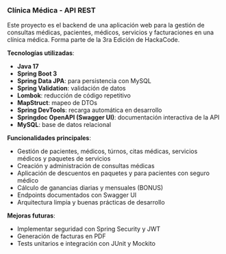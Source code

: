 ### Clínica Médica - API REST

Este proyecto es el backend de una aplicación web para la gestión de consultas médicas, pacientes, médicos, servicios y facturaciones en una clínica médica. Forma parte de la 3ra Edición de HackaCode.

**Tecnologías utilizadas**:

+ **Java 17**
+ **Spring Boot 3**
+ **Spring Data JPA**: para persistencia con MySQL
+ **Spring Validation**: validación de datos
+ **Lombok**: reducción de código repetitivo
+ **MapStruct**: mapeo de DTOs
+ **Spring DevTools**: recarga automática en desarrollo
+ **Springdoc OpenAPI (Swagger UI)**: documentación interactiva de la API
+ **MySQL**: base de datos relacional

**Funcionalidades principales**:
+ Gestión de pacientes, médicos, túrnos, citas médicas, servicios médicos y paquetes de servicios
+ Creación y administración de consultas médicas
+ Aplicación de descuentos en paquetes y para pacientes con seguro médico
+ Cálculo de ganancias diarias y mensuales (BONUS)
+ Endpoints documentados con Swagger UI
+ Arquitectura limpia y buenas prácticas de desarrollo

**Mejoras futuras**:
+ Implementar seguridad con Spring Security y JWT
+ Generación de facturas en PDF
+ Tests unitarios e integración con JUnit y Mockito
